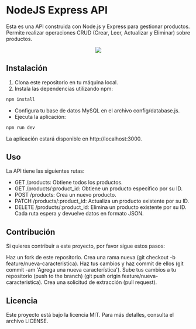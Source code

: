 # NodeJS Express API

Esta es una API construida con Node.js y Express para gestionar productos. Permite realizar operaciones CRUD (Crear, Leer, Actualizar y Eliminar) sobre productos.

<p align="center">
  <a href="">
    <img src="https://skillicons.dev/icons?i=npm,nodejs,express,sequelize&perline=14" />
  </a>
</p>

## Instalación

1. Clona este repositorio en tu máquina local.
2. Instala las dependencias utilizando npm:

```bash
npm install
```
* Configura tu base de datos MySQL en el archivo config/database.js.
* Ejecuta la aplicación:

```bash
npm run dev
```
La aplicación estará disponible en http://localhost:3000.

## Uso

La API tiene las siguientes rutas:

* GET /products: Obtiene todos los productos.
* GET /products/:product_id: Obtiene un producto específico por su ID.
* POST /products: Crea un nuevo producto.
* PATCH /products/:product_id: Actualiza un producto existente por su ID.
* DELETE /products/:product_id: Elimina un producto existente por su ID.
Cada ruta espera y devuelve datos en formato JSON.

## Contribución
Si quieres contribuir a este proyecto, por favor sigue estos pasos:

Haz un fork de este repositorio.
Crea una rama nueva (git checkout -b feature/nueva-caracteristica).
Haz tus cambios y haz commit de ellos (git commit -am 'Agrega una nueva característica').
Sube tus cambios a tu repositorio (push to the branch) (git push origin feature/nueva-caracteristica).
Crea una solicitud de extracción (pull request).

## Licencia

Este proyecto está bajo la licencia MIT. Para más detalles, consulta el archivo LICENSE.
